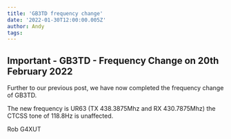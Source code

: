 ```yaml
---
title: 'GB3TD frequency change'
date: '2022-01-30T12:00:00.005Z'
author: Andy
tags: 
---
```


Important - GB3TD - Frequency Change on 20th February 2022
----------------------------------------------------------

Further to our previous post, we have now completed the frequency change of GB3TD. 

The new frequency is UR63 (TX 438.3875Mhz and RX 430.7875Mhz) the CTCSS tone of 118.8Hz is unaffected.

Rob G4XUT

